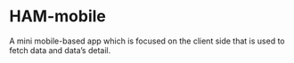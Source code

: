 # HAM-mobile
A mini mobile-based app which is focused on the client side that is used to fetch data and data’s detail.
